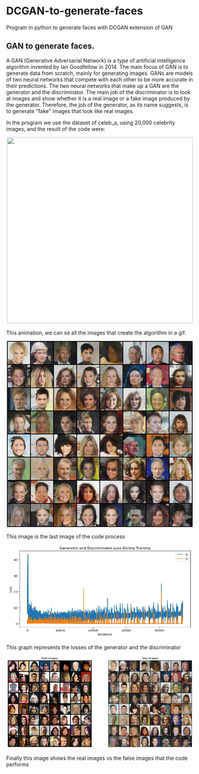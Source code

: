 # DCGAN-to-generate-faces
Program in python to generate faces with DCGAN extension of GAN 

## GAN to generate faces.

A GAN (Generative Adversarial Network) is a type of artificial intelligence algorithm invented by Ian Goodfellow in 2014. The main focus of GAN is to generate data from scratch, mainly for generating images.
GANs are models of two neural networks that compete with each other to be more accurate in their predictions. The two neural networks that make up a GAN are the generator and the discriminator. The main job of the discriminator is to look at images and show whether it is a real image or a fake image produced by the generator. Therefore, the job of the generator, as its name suggests, is to generate "fake" images that look like real images. 

In the program we use the dataset of celeb_a, using 20,000 celebrity images, and the result of the code were:

<p align="center">
  <img src="Fakes_images/animation.gif" width="500" height="500">
</p>
This animation, we can se all the images that create the algorithm in a gif. 

<p align="center">
  <img src="Fakes_images/image_95.png" width="500" height="500">
</p>
This image is the last image of the code process

<p align="center">
  <img src="Fakes_images/Grafica_Dloss_Gloss.jpg" width="500" height="250">
</p>
This graph represents the losses of the generator and the discriminator

<p align="center">
  <img src="Fakes_images/r&fimage.jpg" width="600" height="250">
</p>

Finally this image shows the real images vs the false images that the code performs
